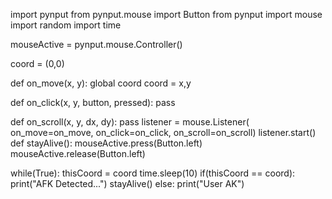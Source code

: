 import pynput
from pynput.mouse import Button
from pynput import mouse
import random
import time

mouseActive = pynput.mouse.Controller()

coord = (0,0)

def on_move(x, y):
    global coord
    coord = x,y

def on_click(x, y, button, pressed):
    pass

def on_scroll(x, y, dx, dy):
    pass
listener = mouse.Listener(
    on_move=on_move,
    on_click=on_click,
    on_scroll=on_scroll)
listener.start()
def stayAlive():
    mouseActive.press(Button.left)
    mouseActive.release(Button.left)

while(True):
    thisCoord = coord
    time.sleep(10)
    if(thisCoord == coord):
        print("AFK Detected...")
        stayAlive()
    else:
        print("User AK")
